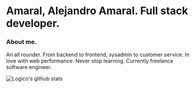 # Amaral, Alejandro Amaral. Full stack developer.

### About me.

An all rounder. From backend to frontend, sysadmin to customer service. In love with web performance. Never stop learning. Currently freelance software engineer. 

![Logico's github stats](https://github-readme-stats.vercel.app/api?username=logico-dev&theme=dark&show_icons=true?locale=es)

<!--
**logico-dev/logico-dev** is a ✨ _special_ ✨ repository because its `README.md` (this file) appears on your GitHub profile.

Here are some ideas to get you started:

- 🔭 I’m currently working on ...
- 🌱 I’m currently learning ...
- 👯 I’m looking to collaborate on ...
- 🤔 I’m looking for help with ...
- 💬 Ask me about ...
- 📫 How to reach me: ...
- 😄 Pronouns: ...
- ⚡ Fun fact: ...
-->
